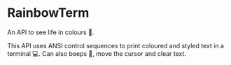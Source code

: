 # RainbowTerm
An API to see life in colours 🌈.

This API uses ANSI control sequences to print coloured and styled
text in a terminal 💻. Can also beeps 🔔, move the cursor and clear text.
